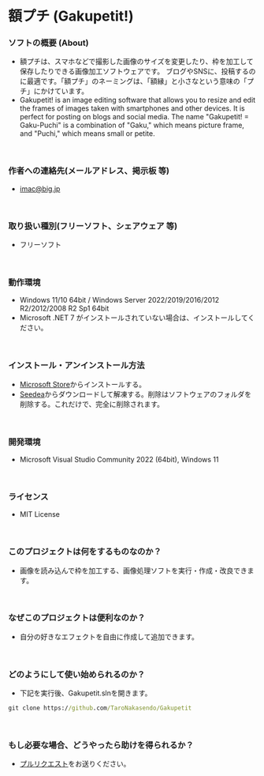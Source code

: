 # 額プチ (Gakupetit!)

### ソフトの概要 (About)
- 額プチは、スマホなどで撮影した画像のサイズを変更したり、枠を加工して保存したりできる画像加工ソフトウェアです。
ブログやSNSに、投稿するのに最適です。「額プチ」のネーミングは、「額縁」と小さなという意味の「プチ」にかけています。
- Gakupetit! is an image editing software that allows you to resize and edit the frames of images taken with smartphones and other devices. It is perfect for posting on blogs and social media. The name "Gakupetit! = Gaku-Puchi" is a combination of "Gaku," which means picture frame, and "Puchi," which means small or petite. 
<br>

### 作者への連絡先(メールアドレス、掲示板 等)
- imac@big.jp
<br>

### 取り扱い種別(フリーソフト、シェアウェア 等)
- フリーソフト
<br>

### 動作環境
- Windows 11/10 64bit / Windows Server 2022/2019/2016/2012 R2/2012/2008 R2 Sp1 64bit
- Microsoft .NET 7 がインストールされていない場合は、インストールしてください。
<br>

### インストール・アンインストール方法
- [Microsoft Store](https://apps.microsoft.com/store/detail/%E9%A1%8D%E3%83%97%E3%83%81/9PKVKPNL2BL6)からインストールする。
- [Seedea](https://nakasendo.com/seedea/)からダウンロードして解凍する。削除はソフトウェアのフォルダを削除する。これだけで、完全に削除されます。
<br>

### 開発環境
- Microsoft Visual Studio Community 2022 (64bit), Windows 11
<br>

### ライセンス
- MIT License
<br>

### このプロジェクトは何をするものなのか？
- 画像を読み込んで枠を加工する、画像処理ソフトを実行・作成・改良できます。
<br>

### なぜこのプロジェクトは便利なのか？
- 自分の好きなエフェクトを自由に作成して追加できます。
<br>

### どのようにして使い始められるのか？
- 下記を実行後、Gakupetit.slnを開きます。
```cmd
git clone https://github.com/TaroNakasendo/Gakupetit
```
<br>

### もし必要な場合、どうやったら助けを得られるか？
- [プルリクエスト](https://github.com/TaroNakasendo/Gakupetit/pulls)をお送りください。




